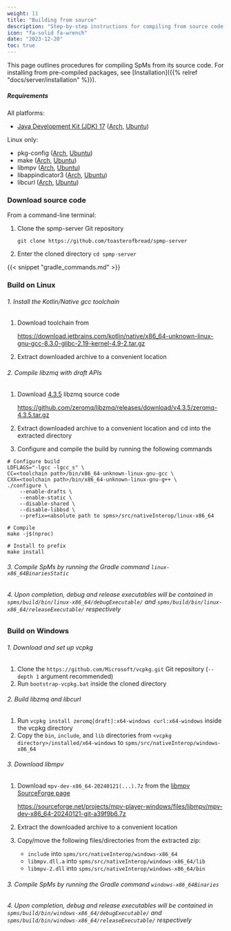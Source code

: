 ```yaml
---
weight: 11
title: "Building from source"
description: "Step-by-step instructions for compiling from source code for each platform"
icon: "fa-solid fa-wrench"
date: "2023-12-20"
toc: true
---
```


This page outlines procedures for compiling SpMs from its source code. For installing from pre-compiled packages, see [Installation]({{% relref "docs/server/installation" %}}).

##### Requirements

All platforms:
- [Java Development Kit (JDK) 17](https://www.oracle.com/java/technologies/downloads/#java17) ([Arch](https://archlinux.org/packages/extra/x86_64/jre17-openjdk/), [Ubuntu](https://packages.ubuntu.com/openjdk-17-jdk))

Linux only:
- pkg-config ([Arch](https://archlinux.org/packages/core/x86_64/pkgconf/), [Ubuntu](https://packages.ubuntu.com/pkg-config))
- make ([Arch](https://archlinux.org/packages/core/x86_64/make/), [Ubuntu](https://packages.ubuntu.com/make))
- libmpv ([Arch](https://archlinux.org/packages/extra/x86_64/mpv/), [Ubuntu](https://packages.ubuntu.com/libmpv-dev))
- libappindicator3 ([Arch](https://archlinux.org/packages/extra/x86_64/libappindicator-gtk3/files/), [Ubuntu](https://packages.ubuntu.com/libappindicator3-dev))
- libcurl ([Arch](https://archlinux.org/packages/core/x86_64/curl/), [Ubuntu](https://packages.ubuntu.com/libcurl4-openssl-dev))

### Download source code

From a command-line terminal:

1. Clone the spmp-server Git repository

    `git clone https://github.com/toasterofbread/spmp-server`

2. Enter the cloned directory `cd spmp-server`

{{< snippet "gradle_commands.md" >}}

### Build on Linux

###### 1. Install the Kotlin/Native gcc toolchain
1. Download toolchain from

    https://download.jetbrains.com/kotlin/native/x86_64-unknown-linux-gnu-gcc-8.3.0-glibc-2.19-kernel-4.9-2.tar.gz

2. Extract downloaded archive to a convenient location

###### 2. Compile libzmq with draft APIs
1. Download [4.3.5](https://github.com/zeromq/libzmq/releases/tag/v4.3.5) libzmq source code

    https://github.com/zeromq/libzmq/releases/download/v4.3.5/zeromq-4.3.5.tar.gz

2. Extract downloaded archive to a convenient location and cd into the extracted directory
3. Configure and compile the build by running the following commands

```
# Configure build
LDFLAGS="-lgcc -lgcc_s" \
CC=<toolchain path>/bin/x86_64-unknown-linux-gnu-gcc \
CXX=<toolchain path>/bin/x86_64-unknown-linux-gnu-g++ \
./configure \
    --enable-drafts \
    --enable-static \
    --disable-shared \
    --disable-libbsd \
    --prefix=<absolute path to spms>/src/nativeInterop/linux-x86_64

# Compile
make -j$(nproc)

# Install to prefix
make install
```

###### 3. Compile SpMs by running the Gradle command `linux-x86_64BinariesStatic`

###### 4. Upon completion, debug and release executables will be contained in `spms/build/bin/linux-x86_64/debugExecutable/` and `spms/build/bin/linux-x86_64/releaseExecutable/` respectively

### Build on Windows

###### 1. Download and set up vcpkg
1. Clone the `https://github.com/Microsoft/vcpkg.git` Git repository (`--depth 1` argument recommended)
2. Run `bootstrap-vcpkg.bat` inside the cloned directory

###### 2. Build libzmq and libcurl
1. Run `vcpkg install zeromq[draft]:x64-windows curl:x64-windows` inside the vcpkg directory
2. Copy the `bin`, `include`, and `lib` directories from `<vcpkg directory>/installed/x64-windows` to `spms/src/nativeInterop/windows-x86_64`

###### 3. Download libmpv
1. Download ``mpv-dev-x86_64-20240121(...).7z`` from the [libmpv SourceForge page](https://sourceforge.net/projects/mpv-player-windows/files/libmpv/)

    https://sourceforge.net/projects/mpv-player-windows/files/libmpv/mpv-dev-x86_64-20240121-git-a39f9b6.7z

2. Extract the downloaded archive to a convenient location
3. Copy/move the following files/directories from the extracted zip:

    - `include` into `spms/src/nativeInterop/windows-x86_64`
    - `libmpv.dll.a` into `spms/src/nativeInterop/windows-x86_64/lib`
    - `libmpv-2.dll` into `spms/src/nativeInterop/windows-x86_64/bin`

<!-- {{< collapsible summary="Cross-compiling from Linux" >}}

1. Install mingw-w64-gcc ([Arch](https://archlinux.org/packages/extra/x86_64/mingw-w64-gcc/), [Ubuntu](https://packages.ubuntu.com/gcc-mingw-w64))
2. Clone the `https://github.com/Microsoft/vcpkg.git` Git repository (`--depth 1` argument recommended)
3. Run `./bootstrap-vcpkg.sh` inside the cloned directory
4. Run `./vcpkg install zeromq[draft]:x64-mingw-dynamic` inside the cloned directory
5. Copy the `bin`, `include`, and `lib` directories from `<cloned directory>/packages/zeromq_x64-mingw-dynamic` to `spms/src/nativeInterop`

{{< /collapsible >}} -->

###### 3. Compile SpMs by running the Gradle command `windows-x86_64Binaries`

###### 4. Upon completion, debug and release executables will be contained in `spms/build/bin/windows-x86_64/debugExecutable/` and `spms/build/bin/windows-x86_64/releaseExecutable/` respectively
